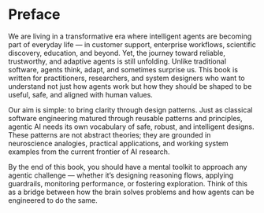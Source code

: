 # Preface

We are living in a transformative era where intelligent agents are becoming part of everyday life — in customer support, enterprise workflows, scientific discovery, education, and beyond. Yet, the journey toward reliable, trustworthy, and adaptive agents is still unfolding. Unlike traditional software, agents think, adapt, and sometimes surprise us. This book is written for practitioners, researchers, and system designers who want to understand not just how agents work but how they should be shaped to be useful, safe, and aligned with human values.

Our aim is simple: to bring clarity through design patterns. Just as classical software engineering matured through reusable patterns and principles, agentic AI needs its own vocabulary of safe, robust, and intelligent designs. These patterns are not abstract theories; they are grounded in neuroscience analogies, practical applications, and working system examples from the current frontier of AI research.

By the end of this book, you should have a mental toolkit to approach any agentic challenge — whether it’s designing reasoning flows, applying guardrails, monitoring performance, or fostering exploration. Think of this as a bridge between how the brain solves problems and how agents can be engineered to do the same.

